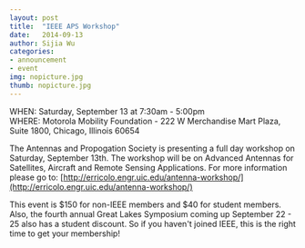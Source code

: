 ```yaml
---
layout: post
title:  "IEEE APS Workshop"
date:   2014-09-13
author: Sijia Wu
categories: 
- announcement
- event
img: nopicture.jpg
thumb: nopicture.jpg
---
```


WHEN: Saturday, September 13 at 7:30am - 5:00pm<br>
WHERE: Motorola Mobility Foundation - 222 W Merchandise Mart Plaza, Suite 1800, Chicago, Illinois 60654

The Antennas and Propogation Society is presenting a full day workshop on Saturday, September 13th. The workshop will be on Advanced Antennas for Satellites, Aircraft and Remote Sensing Applications. For more information please go to: [http://erricolo.engr.uic.edu/antenna-workshop/](http://erricolo.engr.uic.edu/antenna-workshop/)

This event is $150 for non-IEEE members and $40 for student members. Also, the fourth annual Great Lakes Symposium coming up September 22 - 25 also has a student discount. So if you haven't joined IEEE, this is the right time to get your membership!
